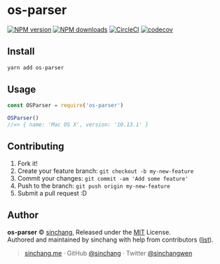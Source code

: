 
# os-parser

[![NPM version](https://img.shields.io/npm/v/ua-os-parser.svg?style=flat)](https://npmjs.com/package/os-parser) [![NPM downloads](https://img.shields.io/npm/dm/os-parser.svg?style=flat)](https://npmjs.com/package/os-parser) [![CircleCI](https://circleci.com/gh/sinchang/os-parser/tree/master.svg?style=shield)](https://circleci.com/gh/sinchang/os-parser/tree/master)  [![codecov](https://codecov.io/gh/sinchang/os-parser/branch/master/graph/badge.svg)](https://codecov.io/gh/sinchang/os-parser)

## Install

```bash
yarn add os-parser
```

## Usage

```js
const OSParser = require('os-parser')

OSParser()
//=> { name: 'Mac OS X', version: '10.13.1' }
```

## Contributing

1. Fork it!
2. Create your feature branch: `git checkout -b my-new-feature`
3. Commit your changes: `git commit -am 'Add some feature'`
4. Push to the branch: `git push origin my-new-feature`
5. Submit a pull request :D


## Author

**os-parser** © [sinchang](https://github.com/sinchang), Released under the [MIT](./LICENSE) License.<br>
Authored and maintained by sinchang with help from contributors ([list](https://github.com/sinchang/os-parser/contributors)).

> [sinchang.me](https://sinchang.me) · GitHub [@sinchang](https://github.com/sinchang) · Twitter [@sinchangwen](https://twitter.com/sinchangwen)
